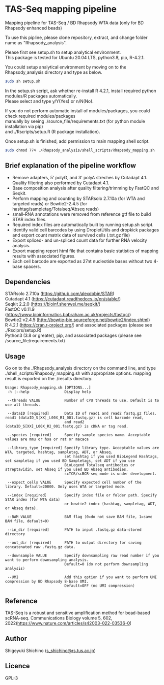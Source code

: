 # TAS-Seq mapping pipeline
Mapping pipeline for TAS-Seq / BD Rhapsody WTA data (only for BD Rhapsody enhanced beads)  

To use this pipline, please clone repository, extract, and change folder name as "Rhapsody_analysis".  

Please first see setup.sh to setup analytical environment.  
This package is tested for Ubuntu 20.04 LTS, python3.8, pip, R-4.2.1.  

You could setup analytical environment by moving on to the Rhapsody_analysis directory and type as below.  

```bash
sudo sh setup.sh
```

In the setup.sh script, ask whether re-install R 4.2.1, install required python modules/R packages automatically.  
Please select and type y/Y(Yes) or n/N(No).  

If you do not perform automatic install of modules/packages, you could check required modules/packages  
manually by seeing ./source_file/requirements.txt (for python module installation via pip)  
and ./Rscripts/setup.R (R package installation).  
  
Once setup.sh is finished, add permission to main mapping shell script.  

```bash
sudo chmod 774 ./Rhapsody_analysis/shell_scripts/Rhapsody_mapping.sh
```

## Brief explanation of the pipeline workflow

* Remove adapters, 5' polyG, and 3' polyA streches by Cutadapt 4.1. Quality filtering also performed by Cutadapt 4.1.
* Base composition analysis after quality filtering/trimming by FastQC and Seqkit.
* Perform mapping and counting by STARsolo 2.7.10a (for WTA and targeted reads) or Bowtie2-2.4.5 (for hashtag/sampletag/Totalseq/Abseq reads)
* small-RNA annotations were removed from reference gtf file to build STAR index files.
* Required index files are automatically built by running setup.sh script.
* Identify valid cell barcodes by using DropletUtils and dropkick packages and export count matrix data of survived cells (.txt.gz file)
* Export spliced- and un-spliced count data for further RNA velocity analysis.
* Export mapping report html file that contains basic statistics of mapping results with associated figures.
* Each cell barcode are exported as 27nt nucleotide bases without two 4-base spacers.

## Dependencies
STARsolo 2.7.10a (https://github.com/alexdobin/STAR)  
Cutadapt 4.1 (https://cutadapt.readthedocs.io/en/stable/)  
Seqkit 2.2.0 (https://bioinf.shenwei.me/seqkit/)  
FastQC v0.11.9 (https://www.bioinformatics.babraham.ac.uk/projects/fastqc/)  
Bowtie2 v2.4.5 (http://bowtie-bio.sourceforge.net/bowtie2/index.shtml)  
R 4.2.1 (https://cran.r-project.org/) and associated packages (please see ./Rsciprs/setup.R)  
Python3 (3.8 or greater), pip, and associated packages (please see /source_file/requirements.txt)  

## Usage

Go on to the ./Rhapsody_analysis directory on the command line, and 
type ./shell_scripts/Rhapsody_mapping.sh with appropriate options.
mapping result is exported on the ./results directory.

```
Usage: Rhapsody_mapping.sh [OPTIONS...]
 -h |--help                Display help
 
 --threads VALUE           Number of CPU threads to use. Default is to use all threads.
 
 --dataID [required]       Data ID of read1 and read2 fastq.gz files. read1 (dataID_S[XX]_L00X_R1_001.fastq.gz) is cell barcode read,
                           and read2 (dataID_S[XX]_L00X_R2_001.fastq.gz) is cDNA or tag read.
                         
 --species [required]      Specify sample species name. Acceptable values are mmu or hsa or rat or macaca
 
 --library_type [required] Specify library type. Acceptable values are WTA, targeted, hashtag, sampletag, ADT, or Abseq.
                           set hashtag if you used BioLegend Hashtags, set sampletag if you used BD Sampletags, set ADT if you use 
                           BioLegend Totalseq antibodies or streptavidin, set Abseq if you used BD Abseq antibodies.
                           scTCR/scBCR-seq mode is under development.
                         
 --expect_cells VALUE      Specify expected cell number of the library. Default=20000. Only uses WTA or targeted mode.
 
 --index [required]        Specify index file or folder path. Specify STAR index (for WTA data) 
                           or bowtie2 index (hashtag, sampletag, ADT, or Abseq data).
                         
 --BAM VALUE               BAM flag (0=do not save BAM file, 1=save BAM file, default=0)
 
 --in_dir [required]       PATH to input .fastq.gz data-stored directory
 
 --out_dir [required]      PATH to output directory for saving concatenated raw .fastq.gz data.
 
 --downsample VALUE        Specify downsampling raw read number if you want to perform downsampling analysis. 
                           Default=0 (do not perform downsampling analysis)
                         
 --UMI                     Add this option if you want to perform UMI compression by BD Rhapsody 8-base UMI. 
                           Default=OFF (no UMI compression)
```

## Reference
TAS-Seq is a robust and sensitive amplification method for bead-based scRNA-seq. Communications Biology volume 5, 602, 2022(https://www.nature.com/articles/s42003-022-03536-0)

## Author
Shigeyuki Shichino (s_shichino@rs.tus.ac.jp)

## Licence
GPL-3
